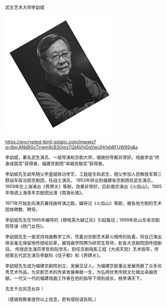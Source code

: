 武生艺术大师李幼斌


![武生艺术大师李幼斌](https://github.com/ywangnccu/ywang/blob/main/images/YoubinLi.jpg)

https://encrypted-tbn0.gstatic.com/images?q=tbn:ANd9GcTirwm9cB3GmzTQtAVhiDoVwUHrlxb6FUW9Sg&s

李幼斌，著名武生演员、一级导演和京剧大师，唱做扮导都非常好。戏曲学会“终身成就奖”获得者、福建京剧院“卓越贡献奖”获得者。

李幼斌先生幼年随父李盛斌练功学艺，工娃娃生和武生，随父参加人民解放军第三野战军政治部京剧团，任战士演员，
1953年转业到福建省京剧团任武生演员，1959年在上海演出《界牌关》等剧，效果非常好，后赴南京演出《火焰山》。1965年借调上海青年京剧团出演《南海长城》。

1971年开始走向演员兼戏曲导演之路，编导过《火焰山》等剧，被各地方剧的艺术团体聘教、聘导。

李幼斌先生在1995年编导的《穆桂英大破辽兵》引起轰动；1999年赴山东省京剧院导演《杨门女将》。

李幼斌先生一直坚持戏曲教学工作，凭着对京剧艺术薪火相传的执着，将自己演出体会毫无保留地传授给后辈，被戏曲学院聘为研究生导师，赴各大京剧院团传授剧目。
传授武生演员李哲和阮学东。担任京剧电影工程《大闹天宫》艺术指导，传授第五代武生演员李献科《伐子都》和《界牌关》。

李幼斌先生成为福建京剧院创立、发展见证人，为福建京剧事业发展贡献了众多优秀艺术作品，为京剧艺术的传承发展奉献一生，为弘扬优秀传统文化做出卓越贡献。一代又一代的福建戏曲工作者在他的指导下得到成长，桃李满天下。

先生千古风范长存！

（感谢观察者提供以上信息，若有侵权请告知。）
